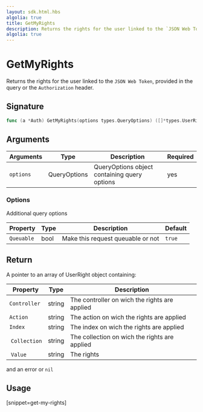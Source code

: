 ```yaml
---
layout: sdk.html.hbs
algolia: true
title: GetMyRights
description: Returns the rights for the user linked to the `JSON Web Token`.
algolia: true
---
```


# GetMyRights

Returns the rights for the user linked to the `JSON Web Token`, provided in the query or the `Authorization` header.

## Signature

```go
func (a *Auth) GetMyRights(options types.QueryOptions) ([]*types.UserRights, error)
```

## Arguments

| Arguments    | Type    | Description | Required
|--------------|---------|-------------|----------
| `options`  | QueryOptions    | QueryOptions object containing query options | yes

### **Options**

Additional query options

| Property     | Type    | Description                       | Default
| ---------- | ------- | --------------------------------- | -------
| `Queuable` | bool | Make this request queuable or not | `true`

## Return

A pointer to an array of UserRight object containing:


| Property     | Type    | Description                       |
| ---------- | ------- | --------------------------------- |
| `Controller` | string | The controller on wich the rights are applied |
| `Action` | string | The action on wich the rights are applied |
| `Index` | string | The index on wich the rights are applied |
| `Collection` | string | The collection on wich the rights are applied |
| `Value` | string | The rights |

and an error or `nil`

## Usage

[snippet=get-my-rights]
